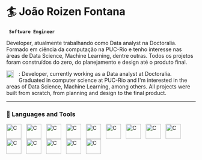 # 🏄 João Roizen Fontana

**` Software Engineer`**

Developer, atualmente trabalhando como Data analyst na Doctoralia. Formado em ciência da computação na PUC-Rio e tenho interesse nas áreas de Data Science, Machine Learning, dentre outras. Todos os projetos foram construídos do zero, do planejamento e design até o produto final.

<img align="left" alt="C" width="20px" style="padding-right:10px;"  src="https://user-images.githubusercontent.com/38985296/214684826-4f12a1ab-230d-4e46-adcb-ba1dc38ead88.png" /> :
Developer, currently working as a Data analyst at Doctoralia. Graduated in computer science at PUC-Rio and I'm interested in the areas of Data Science, Machine Learning, among others. All projects were built from scratch, from planning and design to the final product.

 ---
 
 ### 🧰 Languages and Tools

          
 <img align="left" alt="C" width="40px" style="padding-right:10px;"  src="https://cdn.jsdelivr.net/gh/devicons/devicon/icons/python/python-original.svg" />
 <img align="left" alt="C" width="40px" style="padding-right:10px;"  src="https://cdn.jsdelivr.net/gh/devicons/devicon@latest/devicon.min.css" />
 <img align="left" alt="C" width="40px" style="padding-right:10px;"  src="https://cdn.jsdelivr.net/gh/devicons/devicon@latest/devicon.min.css" />
 <img align="left" alt="C" width="40px" style="padding-right:10px;"  src="https://cdn.jsdelivr.net/gh/devicons/devicon@latest/devicon.min.css" /> 
 <img align="left" alt="C" width="40px" style="padding-right:10px;"  src="https://cdn.jsdelivr.net/gh/devicons/devicon/icons/c/c-original.svg" />
 <img align="left" alt="C" width="40px" style="padding-right:10px;"  src="https://cdn.jsdelivr.net/gh/devicons/devicon@latest/icons/html5/html5-original-wordmark.svg" />
 <img align="left" alt="C" width="40px" style="padding-right:10px;"  src="https://cdn.jsdelivr.net/gh/devicons/devicon@latest/icons/css3/css3-original-wordmark.svg" /> 
 <img align="left" alt="C" width="40px" style="padding-right:10px;"  src="https://cdn.jsdelivr.net/gh/devicons/devicon/icons/javascript/javascript-original.svg" />
 <img align="left" alt="C" width="40px" style="padding-right:10px;"  src="https://cdn.jsdelivr.net/gh/devicons/devicon@latest/icons/react/react-original-wordmark.svg" />
 <img align="left" alt="C" width="40px" style="padding-right:10px;"  src="https://cdn.jsdelivr.net/gh/devicons/devicon@latest/icons/django/django-plain.svg" /> 
 <img align="left" alt="C" width="40px" style="padding-right:10px;"  src="https://cdn.jsdelivr.net/gh/devicons/devicon@latest/icons/nodejs/nodejs-original-wordmark.svg" /> 
 <img align="left" alt="C" width="40px" style="padding-right:10px;"  src="https://cdn.jsdelivr.net/gh/devicons/devicon/icons/mysql/mysql-original-wordmark.svg" />
 <img align="left" alt="C" width="40px" style="padding-right:10px;"  src="https://cdn.jsdelivr.net/gh/devicons/devicon@latest/icons/postgresql/postgresql-original-wordmark.svg" />
 <img align="left" alt="C" width="40px" style="padding-right:10px;"  src="https://cdn.jsdelivr.net/gh/devicons/devicon/icons/java/java-original-wordmark.svg" /> 
 
 
 
 #
